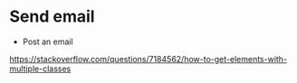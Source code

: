 # Send email

- Post an email






https://stackoverflow.com/questions/7184562/how-to-get-elements-with-multiple-classes
